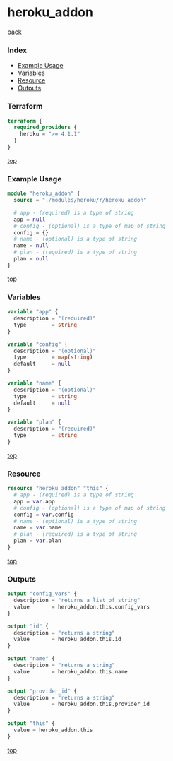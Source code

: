 # heroku_addon

[back](../heroku.md)

### Index

- [Example Usage](#example-usage)
- [Variables](#variables)
- [Resource](#resource)
- [Outputs](#outputs)

### Terraform

```terraform
terraform {
  required_providers {
    heroku = ">= 4.1.1"
  }
}
```

[top](#index)

### Example Usage

```terraform
module "heroku_addon" {
  source = "./modules/heroku/r/heroku_addon"

  # app - (required) is a type of string
  app = null
  # config - (optional) is a type of map of string
  config = {}
  # name - (optional) is a type of string
  name = null
  # plan - (required) is a type of string
  plan = null
}
```

[top](#index)

### Variables

```terraform
variable "app" {
  description = "(required)"
  type        = string
}

variable "config" {
  description = "(optional)"
  type        = map(string)
  default     = null
}

variable "name" {
  description = "(optional)"
  type        = string
  default     = null
}

variable "plan" {
  description = "(required)"
  type        = string
}
```

[top](#index)

### Resource

```terraform
resource "heroku_addon" "this" {
  # app - (required) is a type of string
  app = var.app
  # config - (optional) is a type of map of string
  config = var.config
  # name - (optional) is a type of string
  name = var.name
  # plan - (required) is a type of string
  plan = var.plan
}
```

[top](#index)

### Outputs

```terraform
output "config_vars" {
  description = "returns a list of string"
  value       = heroku_addon.this.config_vars
}

output "id" {
  description = "returns a string"
  value       = heroku_addon.this.id
}

output "name" {
  description = "returns a string"
  value       = heroku_addon.this.name
}

output "provider_id" {
  description = "returns a string"
  value       = heroku_addon.this.provider_id
}

output "this" {
  value = heroku_addon.this
}
```

[top](#index)